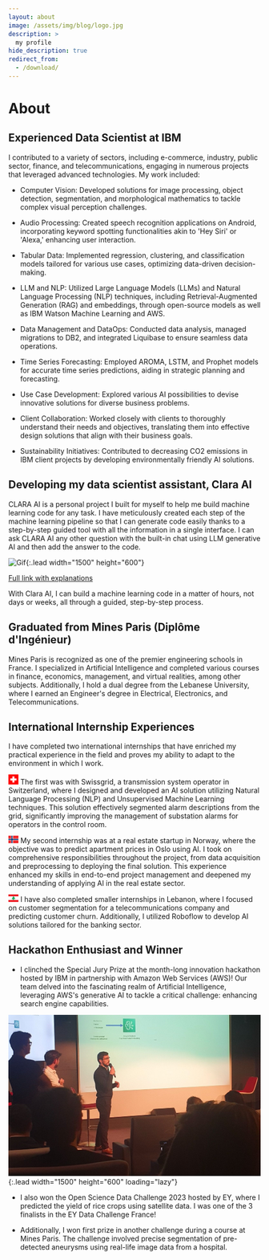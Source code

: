 ```yaml
---
layout: about
image: /assets/img/blog/logo.jpg
description: >
  my profile
hide_description: true
redirect_from:
  - /download/
---
```


# About

<!--author-->

## Experienced Data Scientist at IBM

I contributed to a variety of sectors, including e-commerce, industry, public sector, finance, and telecommunications, engaging in numerous projects that leveraged advanced technologies. My work included:

- Computer Vision: Developed solutions for image processing, object detection, segmentation, and morphological mathematics to tackle complex visual perception challenges.

- Audio Processing: Created speech recognition applications on Android, incorporating keyword spotting functionalities akin to 'Hey Siri' or 'Alexa,' enhancing user interaction.

- Tabular Data: Implemented regression, clustering, and classification models tailored for various use cases, optimizing data-driven decision-making.

- LLM and NLP: Utilized Large Language Models (LLMs) and Natural Language Processing (NLP) techniques, including Retrieval-Augmented Generation (RAG) and embeddings, through open-source models as well as IBM Watson Machine Learning and AWS.

- Data Management and DataOps: Conducted data analysis, managed migrations to DB2, and integrated Liquibase to ensure seamless data operations.

- Time Series Forecasting: Employed AROMA, LSTM, and Prophet models for accurate time series predictions, aiding in strategic planning and forecasting.

- Use Case Development: Explored various AI possibilities to devise innovative solutions for diverse business problems.

- Client Collaboration: Worked closely with clients to thoroughly understand their needs and objectives, translating them into effective design solutions that align with their business goals.

- Sustainability Initiatives: Contributed to decreasing CO2 emissions in IBM client projects by developing environmentally friendly AI solutions.

## Developing my data scientist assistant, Clara AI

CLARA AI is a personal project I built for myself to help me build machine learning code for any task. I have meticulously created each step of the machine learning pipeline so that I can generate code easily thanks to a step-by-step guided tool with all the information in a single interface. I can ask CLARA AI any other question with the built-in chat using LLM generative AI and then add the answer to the code.

![Gif](/assets/img/blog/claraai.gif){:.lead width="1500" height="600"}

[Full link with explanations]

With Clara AI, I can build a machine learning code in a matter of hours, not days or weeks, all through a guided, step-by-step process.

## Graduated from Mines Paris (Diplôme d'Ingénieur)

Mines Paris is recognized as one of the premier engineering schools in France. I specialized in Artificial Intelligence and completed various courses in finance, economics, management, and virtual realities, among other subjects. Additionally, I hold a dual degree from the Lebanese University, where I earned an Engineer's degree in Electrical, Electronics, and Telecommunications.

## International Internship Experiences

I have completed two international internships that have enriched my practical experience in the field and proves my ability to adapt to the environment in which I work.

<img src="/assets/img/blog/Switzerland.png" alt="drawing" width="20"/> The first was with Swissgrid, a transmission system operator in Switzerland, where I designed and developed an AI solution utilizing Natural Language Processing (NLP) and Unsupervised Machine Learning techniques. This solution effectively segmented alarm descriptions from the grid, significantly improving the management of substation alarms for operators in the control room.

<img src="/assets/img/blog/Norway.jpg" alt="drawing" width="20"/> My second internship was at a real estate startup in Norway, where the objective was to predict apartment prices in Oslo using AI. I took on comprehensive responsibilities throughout the project, from data acquisition and preprocessing to deploying the final solution. This experience enhanced my skills in end-to-end project management and deepened my understanding of applying AI in the real estate sector.

<img src="/assets/img/blog/Lebanon.jpg" alt="drawing" width="20"/> I have also completed smaller internships in Lebanon, where I focused on customer segmentation for a telecommunications company and predicting customer churn. Additionally, I utilized Roboflow to develop AI solutions tailored for the banking sector.

## Hackathon Enthusiast and Winner

- I clinched the Special Jury Prize at the month-long innovation hackathon hosted by IBM in partnership with Amazon Web Services (AWS)! Our team delved into the fascinating realm of Artificial Intelligence, leveraging AWS's generative AI to tackle a critical challenge: enhancing search engine capabilities.

![Screenshot](/assets/img/blog/IBMhackathon.jpg){:.lead width="1500" height="600" loading="lazy"}

- I also won the Open Science Data Challenge 2023 hosted by EY, where I predicted the yield of rice crops using satellite data. I was one of the 3 finalists in the EY Data Challenge France!

- Additionally, I won first prize in another challenge during a course at Mines Paris. The challenge involved precise segmentation of pre-detected aneurysms using real-life image data from a hospital.

[Full link with explanations]: https://x.com/ClaraJuniorDS/status/1838533934226821583
